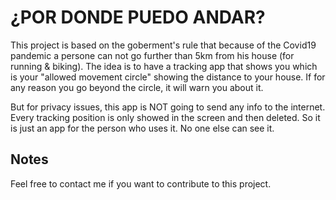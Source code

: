 # ¿POR DONDE PUEDO ANDAR?

This project is based on the goberment's rule that because of the Covid19 pandemic a persone can not go further than 5km from his house (for running & biking).
The idea is to have a tracking app that shows you which is your "allowed movement circle" showing the distance to your house.
If for any reason you go beyond the circle, it will warn you about it.

But for privacy issues, this app is NOT going to send any info to the internet. Every tracking position is only showed in the screen and then deleted.
So it is just an app for the person who uses it. No one else can see it.

## Notes

Feel free to contact me if you want to contribute to this project.
